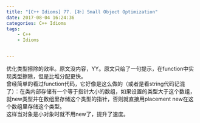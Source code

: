 ```yaml
---
title: "[C++ Idioms] 77. [补] Small Object Optimization"
date: 2017-08-04 16:24:36
categories: C++ Idioms
tags:
    - C++
    - Idioms


---
```

优化类型擦除的效率。<!--more-->原文没内容，YY。原文只给了一句提示，在function中实现类型擦除，但是比堆分配更快。  
曾经简单的看过function代码，它好像是这么做的（或者是看string代码记混了）：在类内部存储有一个等于指针大小的数组，如果设置的类型大于这个数组，就new类型并在数组里存储这个类型的指针，否则就直接用placement new在这个数组里存储这个类型。  
这样当对象是小对象时就不用new了，提升了速度。